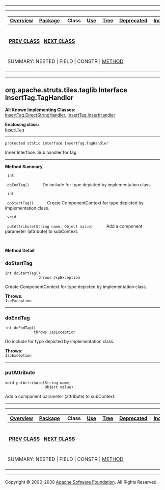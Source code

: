 ------------------------------------------------------------------------

<span id="navbar_top"></span> [](#skip-navbar_top "Skip navigation links")

<table>
<colgroup>
<col width="50%" />
<col width="50%" />
</colgroup>
<tbody>
<tr class="odd">
<td align="left"><span id="navbar_top_firstrow"></span>
<table>
<tbody>
<tr class="odd">
<td align="left"><a href="../../../../../overview-summary.html.md"><strong>Overview</strong></a> </td>
<td align="left"><a href="package-summary.html.md"><strong>Package</strong></a> </td>
<td align="left"> <strong>Class</strong> </td>
<td align="left"><a href="class-use/InsertTag.TagHandler.html.md"><strong>Use</strong></a> </td>
<td align="left"><a href="package-tree.html.md"><strong>Tree</strong></a> </td>
<td align="left"><a href="../../../../../deprecated-list.html.md"><strong>Deprecated</strong></a> </td>
<td align="left"><a href="../../../../../index-all.html.md"><strong>Index</strong></a> </td>
<td align="left"><a href="../../../../../help-doc.html.md"><strong>Help</strong></a> </td>
</tr>
</tbody>
</table></td>
<td align="left"></td>
</tr>
<tr class="even">
<td align="left"> <a href="../../../../../org/apache/struts/tiles/taglib/InsertTag.InsertHandler.html.md" title="class in org.apache.struts.tiles.taglib"><strong>PREV CLASS</strong></a>   <a href="../../../../../org/apache/struts/tiles/taglib/PutListTag.html" title="class in org.apache.struts.tiles.taglib"><strong>NEXT CLASS</strong></a></td>
<td align="left"><a href="../../../../../index.html.md?org/apache/struts/tiles/taglib/InsertTag.TagHandler.html"><strong>FRAMES</strong></a>    <a href="InsertTag.TagHandler.html"><strong>NO FRAMES</strong></a>    
<a href="../../../../../allclasses-noframe.html.md"><strong>All Classes</strong></a></td>
</tr>
<tr class="odd">
<td align="left">SUMMARY: NESTED | FIELD | CONSTR | <a href="#method_summary">METHOD</a></td>
<td align="left">DETAIL: FIELD | CONSTR | <a href="#method_detail">METHOD</a></td>
</tr>
</tbody>
</table>

<span id="skip-navbar_top"></span>

------------------------------------------------------------------------

org.apache.struts.tiles.taglib
 Interface InsertTag.TagHandler
-------------------------------

**All Known Implementing Classes:**  
[InsertTag.DirectStringHandler](../../../../../org/apache/struts/tiles/taglib/InsertTag.DirectStringHandler.html.md "class in org.apache.struts.tiles.taglib"), [InsertTag.InsertHandler](../../../../../org/apache/struts/tiles/taglib/InsertTag.InsertHandler.html "class in org.apache.struts.tiles.taglib")

<!-- -->

**Enclosing class:**  
[InsertTag](../../../../../org/apache/struts/tiles/taglib/InsertTag.html.md "class in org.apache.struts.tiles.taglib")

------------------------------------------------------------------------

    protected static interface InsertTag.TagHandler

Inner Interface. Sub handler for tag.

------------------------------------------------------------------------

<span id="method_summary"></span>

**Method Summary**

` int`

` doEndTag()`
           Do include for type depicted by implementation class.

` int`

` doStartTag()`
           Create ComponentContext for type depicted by implementation class.

` void`

` putAttribute(String name, Object value)`
           Add a component parameter (attribute) to subContext.

 

<span id="method_detail"></span>

**Method Detail**

### doStartTag

    int doStartTag()
                   throws JspException

Create ComponentContext for type depicted by implementation class.

**Throws:**  
`JspException`

------------------------------------------------------------------------

### doEndTag

    int doEndTag()
                 throws JspException

Do include for type depicted by implementation class.

**Throws:**  
`JspException`

------------------------------------------------------------------------

### putAttribute

    void putAttribute(String name,
                      Object value)

Add a component parameter (attribute) to subContext.

------------------------------------------------------------------------

<span id="navbar_bottom"></span> [](#skip-navbar_bottom "Skip navigation links")

<table>
<colgroup>
<col width="50%" />
<col width="50%" />
</colgroup>
<tbody>
<tr class="odd">
<td align="left"><span id="navbar_bottom_firstrow"></span>
<table>
<tbody>
<tr class="odd">
<td align="left"><a href="../../../../../overview-summary.html.md"><strong>Overview</strong></a> </td>
<td align="left"><a href="package-summary.html.md"><strong>Package</strong></a> </td>
<td align="left"> <strong>Class</strong> </td>
<td align="left"><a href="class-use/InsertTag.TagHandler.html.md"><strong>Use</strong></a> </td>
<td align="left"><a href="package-tree.html.md"><strong>Tree</strong></a> </td>
<td align="left"><a href="../../../../../deprecated-list.html.md"><strong>Deprecated</strong></a> </td>
<td align="left"><a href="../../../../../index-all.html.md"><strong>Index</strong></a> </td>
<td align="left"><a href="../../../../../help-doc.html.md"><strong>Help</strong></a> </td>
</tr>
</tbody>
</table></td>
<td align="left"></td>
</tr>
<tr class="even">
<td align="left"> <a href="../../../../../org/apache/struts/tiles/taglib/InsertTag.InsertHandler.html.md" title="class in org.apache.struts.tiles.taglib"><strong>PREV CLASS</strong></a>   <a href="../../../../../org/apache/struts/tiles/taglib/PutListTag.html" title="class in org.apache.struts.tiles.taglib"><strong>NEXT CLASS</strong></a></td>
<td align="left"><a href="../../../../../index.html.md?org/apache/struts/tiles/taglib/InsertTag.TagHandler.html"><strong>FRAMES</strong></a>    <a href="InsertTag.TagHandler.html"><strong>NO FRAMES</strong></a>    
<a href="../../../../../allclasses-noframe.html.md"><strong>All Classes</strong></a></td>
</tr>
<tr class="odd">
<td align="left">SUMMARY: NESTED | FIELD | CONSTR | <a href="#method_summary">METHOD</a></td>
<td align="left">DETAIL: FIELD | CONSTR | <a href="#method_detail">METHOD</a></td>
</tr>
</tbody>
</table>

<span id="skip-navbar_bottom"></span>

------------------------------------------------------------------------

Copyright © 2000-2008 [Apache Software Foundation](http://www.apache.org/). All Rights Reserved.
